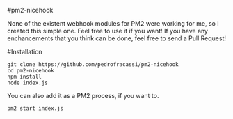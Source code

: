 #pm2-nicehook

None of the existent webhook modules for PM2 were working for me, so I created this simple one. Feel free to use it if you want!
If you have any enchancements that you think can be done, feel free to send a Pull Request!

#Installation
```
git clone https://github.com/pedrofracassi/pm2-nicehook
cd pm2-nicehook
npm install
node index.js
```
You can also add it as a PM2 process, if you want to.
```
pm2 start index.js
```
